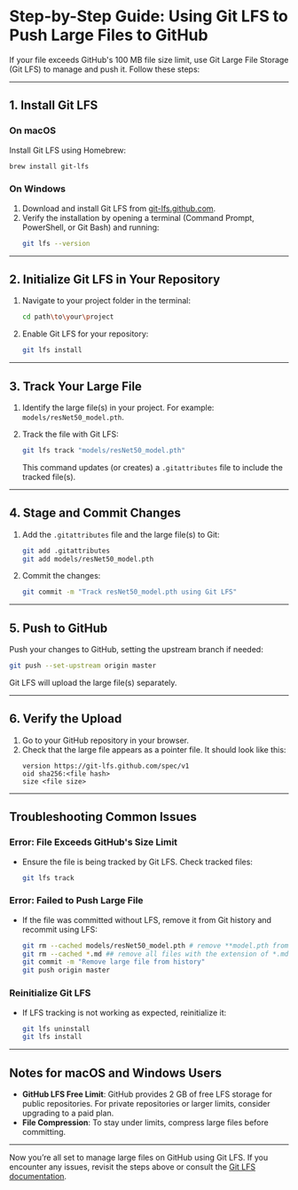 
# Step-by-Step Guide: Using Git LFS to Push Large Files to GitHub

If your file exceeds GitHub's 100 MB file size limit, use Git Large File Storage (Git LFS) to manage and push it. Follow these steps:

---

## 1. Install Git LFS

### **On macOS**
Install Git LFS using Homebrew:
```bash
brew install git-lfs
```

### **On Windows**
1. Download and install Git LFS from [git-lfs.github.com](https://git-lfs.github.com).
2. Verify the installation by opening a terminal (Command Prompt, PowerShell, or Git Bash) and running:
   ```bash
   git lfs --version
   ```

---

## 2. Initialize Git LFS in Your Repository

1. Navigate to your project folder in the terminal:
   ```bash
   cd path\to\your\project
   ```

2. Enable Git LFS for your repository:
   ```bash
   git lfs install
   ```

---

## 3. Track Your Large File

1. Identify the large file(s) in your project. For example: `models/resNet50_model.pth`.

2. Track the file with Git LFS:
   ```bash
   git lfs track "models/resNet50_model.pth"
   ```

   This command updates (or creates) a `.gitattributes` file to include the tracked file(s).

---

## 4. Stage and Commit Changes

1. Add the `.gitattributes` file and the large file(s) to Git:
   ```bash
   git add .gitattributes
   git add models/resNet50_model.pth
   ```

2. Commit the changes:
   ```bash
   git commit -m "Track resNet50_model.pth using Git LFS"
   ```

---

## 5. Push to GitHub

Push your changes to GitHub, setting the upstream branch if needed:
```bash
git push --set-upstream origin master
```

Git LFS will upload the large file(s) separately.

---

## 6. Verify the Upload

1. Go to your GitHub repository in your browser.
2. Check that the large file appears as a pointer file. It should look like this:
   ```
   version https://git-lfs.github.com/spec/v1
   oid sha256:<file hash>
   size <file size>
   ```

---

## Troubleshooting Common Issues

### **Error: File Exceeds GitHub's Size Limit**
- Ensure the file is being tracked by Git LFS. Check tracked files:
  ```bash
  git lfs track
  ```

### **Error: Failed to Push Large File**
- If the file was committed without LFS, remove it from Git history and recommit using LFS:
  ```bash
  git rm --cached models/resNet50_model.pth # remove **model.pth from the models folder
  git rm --cached *.md ## remove all files with the extension of *.md
  git commit -m "Remove large file from history"
  git push origin master
  ```

### **Reinitialize Git LFS**
- If LFS tracking is not working as expected, reinitialize it:
  ```bash
  git lfs uninstall
  git lfs install
  ```

---

## Notes for macOS and Windows Users

- **GitHub LFS Free Limit**: GitHub provides 2 GB of free LFS storage for public repositories. For private repositories or larger limits, consider upgrading to a paid plan.
- **File Compression**: To stay under limits, compress large files before committing.

---

Now you’re all set to manage large files on GitHub using Git LFS. If you encounter any issues, revisit the steps above or consult the [Git LFS documentation](https://git-lfs.github.com).
